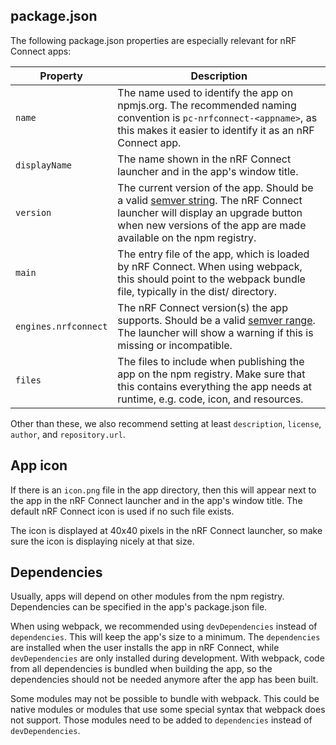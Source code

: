 ## package.json

The following package.json properties are especially relevant for nRF Connect apps:

| Property | Description |
| -------- | ----------- |
| `name`   | The name used to identify the app on npmjs.org. The recommended naming convention is `pc-nrfconnect-<appname>`, as this makes it easier to identify it as an nRF Connect app. |
| `displayName` | The name shown in the nRF Connect launcher and in the app's window title. |
| `version` | The current version of the app. Should be a valid [semver string](http://semver.org/). The nRF Connect launcher will display an upgrade button when new versions of the app are made available on the npm registry. |
| `main` | The entry file of the app, which is loaded by nRF Connect. When using webpack, this should point to the webpack bundle file, typically in the dist/ directory. |
| `engines.nrfconnect` | The nRF Connect version(s) the app supports. Should be a valid [semver range](https://github.com/npm/node-semver#ranges). The launcher will show a warning if this is missing or incompatible. |
| `files` | The files to include when publishing the app on the npm registry. Make sure that this contains everything the app needs at runtime, e.g. code, icon, and resources. |

Other than these, we also recommend setting at least `description`, `license`, `author`, and `repository.url`.

## App icon

If there is an `icon.png` file in the app directory, then this will appear next to the app in the nRF Connect launcher and in the app's window title. The default nRF Connect icon is used if no such file exists.

The icon is displayed at 40x40 pixels in the nRF Connect launcher, so make sure the icon is displaying nicely at that size.

## Dependencies

Usually, apps will depend on other modules from the npm registry. Dependencies can be specified in the app's package.json file. 

When using webpack, we recommended using `devDependencies` instead of `dependencies`. This will keep the app's size to a minimum. The `dependencies` are installed when the user installs the app in nRF Connect, while `devDependencies` are only installed during development. With webpack, code from all dependencies is bundled when building the app, so the dependencies should not be needed anymore after the app has been built.

Some modules may not be possible to bundle with webpack. This could be native modules or modules that use some special syntax that webpack does not support. Those modules need to be added to `dependencies` instead of `devDependencies`.